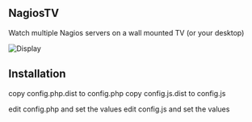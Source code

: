 NagiosTV
------------

Watch multiple Nagios servers on a wall mounted TV (or your desktop)

![Display](http://chriscarey.com/projects/ajax-monitor-for-nagios/ajax-monitor-2.0-1.png)


Installation
------------
copy config.php.dist to config.php
copy config.js.dist to config.js

edit config.php and set the values
edit config.js and set the values